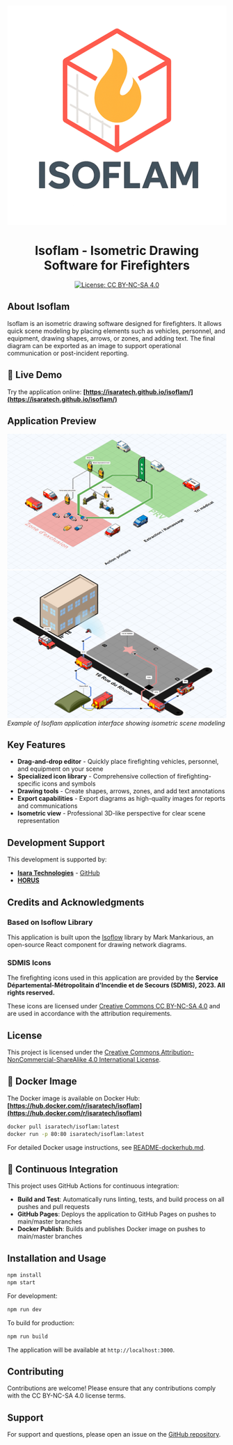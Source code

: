 ![Isoflam Logo](docs/logo.png)

<div align="center">
    <h1>Isoflam - Isometric Drawing Software for Firefighters</h1>
</div>

<div align="center">

[![License: CC BY-NC-SA 4.0](https://img.shields.io/badge/License-CC%20BY--NC--SA%204.0-lightgrey.svg)](https://creativecommons.org/licenses/by-nc-sa/4.0/)

</div>

## About Isoflam

Isoflam is an isometric drawing software designed for firefighters. It allows quick scene modeling by placing elements such as vehicles, personnel, and equipment, drawing shapes, arrows, or zones, and adding text. The final diagram can be exported as an image to support operational communication or post-incident reporting.

## 🚀 Live Demo

Try the application online: **[https://isaratech.github.io/isoflam/](https://isaratech.github.io/isoflam/)**

## Application Preview

![Application Screenshot](docs/img1.png)
![Application Screenshot](docs/img2.png)
*Example of Isoflam application interface showing isometric scene modeling*

## Key Features

- **Drag-and-drop editor** - Quickly place firefighting vehicles, personnel, and equipment on your scene
- **Specialized icon library** - Comprehensive collection of firefighting-specific icons and symbols
- **Drawing tools** - Create shapes, arrows, zones, and add text annotations
- **Export capabilities** - Export diagrams as high-quality images for reports and communications
- **Isometric view** - Professional 3D-like perspective for clear scene representation

## Development Support

This development is supported by:
- **[Isara Technologies](https://isaratech.com)** - [GitHub](https://github.com/isaratech)
- **[HORUS](https://gohorus.fr)**

## Credits and Acknowledgments

### Based on Isoflow Library
This application is built upon the [Isoflow](https://github.com/markmanx/isoflow) library by Mark Mankarious, an open-source React component for drawing network diagrams.

### SDMIS Icons
The firefighting icons used in this application are provided by the **Service Départemental-Métropolitain d'Incendie et de Secours (SDMIS), 2023. All rights reserved.**

These icons are licensed under [Creative Commons CC BY-NC-SA 4.0](https://creativecommons.org/licenses/by-nc-sa/4.0/deed.fr) and are used in accordance with the attribution requirements.

## License

This project is licensed under the [Creative Commons Attribution-NonCommercial-ShareAlike 4.0 International License](https://creativecommons.org/licenses/by-nc-sa/4.0/).

## 🐳 Docker Image

The Docker image is available on Docker Hub: **[https://hub.docker.com/r/isaratech/isoflam](https://hub.docker.com/r/isaratech/isoflam)**

```bash
docker pull isaratech/isoflam:latest
docker run -p 80:80 isaratech/isoflam:latest
```

For detailed Docker usage instructions, see [README-dockerhub.md](README-dockerhub.md).

## 🔄 Continuous Integration

This project uses GitHub Actions for continuous integration:
- **Build and Test**: Automatically runs linting, tests, and build process on all pushes and pull requests
- **GitHub Pages**: Deploys the application to GitHub Pages on pushes to main/master branches
- **Docker Publish**: Builds and publishes Docker image on pushes to main/master branches

## Installation and Usage

```bash
npm install
npm start
```

For development:
```bash
npm run dev
```

To build for production:
```bash
npm run build
```

The application will be available at `http://localhost:3000`.

## Contributing

Contributions are welcome! Please ensure that any contributions comply with the CC BY-NC-SA 4.0 license terms.

## Support

For support and questions, please open an issue on the [GitHub repository](https://github.com/isaratech/isoflam/issues).
